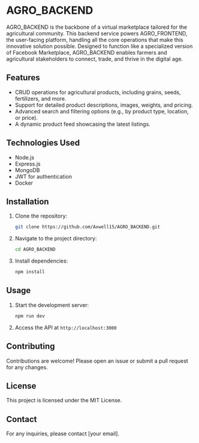 # AGRO_BACKEND

AGRO_BACKEND is the backbone of a virtual marketplace tailored for the agricultural community. This backend service powers AGRO_FRONTEND, the user-facing platform, handling all the core operations that make this innovative solution possible. Designed to function like a specialized version of Facebook Marketplace, AGRO_BACKEND enables farmers and agricultural stakeholders to connect, trade, and thrive in the digital age.

## Features
- CRUD operations for agricultural products, including grains, seeds, fertilizers, and more.
- Support for detailed product descriptions, images, weights, and pricing.
- Advanced search and filtering options (e.g., by product type, location, or price).
- A dynamic product feed showcasing the latest listings.

## Technologies Used
- Node.js
- Express.js
- MongoDB
- JWT for authentication
- Docker

## Installation

1. Clone the repository:
    ```sh
    git clone https://github.com/Axwell15/AGRO_BACKEND.git
    ```
2. Navigate to the project directory:
    ```sh
    cd AGRO_BACKEND
    ```
3. Install dependencies:
    ```sh
    npm install
    ```

## Usage

1. Start the development server:
    ```sh
    npm run dev
    ```
2. Access the API at `http://localhost:3000`


## Contributing
Contributions are welcome! Please open an issue or submit a pull request for any changes.

## License
This project is licensed under the MIT License.

## Contact
For any inquiries, please contact [your email].
